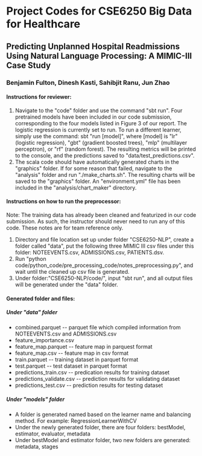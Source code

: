 # Project Codes for CSE6250 Big Data for Healthcare

## Predicting Unplanned Hospital Readmissions Using Natural Language Processing: A MIMIC-III Case Study

### Benjamin Fulton, Dinesh Kasti, Sahibjit Ranu, Jun Zhao

#### Instructions for reviewer:
1. Navigate to the "code" folder and use the command "sbt run". Four pretrained models have been included in our code submission, corresponding to the four models listed in Figure 3 of our report. The logistic regression is currently set to run. To run a different learner, simply use the command: sbt "run [model]", where [model] is "lr" (logistic regression), "gbt" (gradient boosted trees), "mlp" (multilayer perceptron), or "rf" (random forest). The resulting metrics will be printed to the console, and the predictions saved to "data/test_predictions.csv".
2. The scala code should have automatically generated charts in the "graphics" folder. If for some reason that failed, navigate to the "analysis" folder and run "./make_charts.sh". The resulting charts will be saved to the "graphics" folder. An "environment.yml" file has been included in the "analysis/chart_maker" directory.

#### Instructions on how to run the preprocessor:
Note: The training data has already been cleaned and featurized in our code submission. As such, the instructor should never need to run any of this code. These notes are for team reference only.

1. Directory and file location set up under folder "CSE6250-NLP", create a folder called "data", put the following three MIMIC III csv files under this folder: NOTEEVENTS.csv, ADMISSIONS.csv, PATIENTS.dsv.
2. Run "python code/python_code/pre_processing_code/notes_preprocessing.py", and wait until the cleaned up csv file is generated.
3. Under folder:"CSE6250-NLP/code/", input "sbt run", and all output files will be generated under the "data" folder.

#### Generated folder and files:

##### Under "data" folder

* combined.parquet -- parquet file which compiled information from NOTEEVENTS.csv and ADMISSIONS.csv
* feature_importance.csv 
* feature_map.parquet  -- feature map in parquest format
* feature_map.csv -- feature map in csv format
* train.parquet -- training dataset in parquet format
* test.parquet  -- test dataset in parquet format
* predictions_train.csv -- predication results for training dataset
* predictions_validate.csv  -- prediction results for validating dataset
* predictions_test.csv  -- prediction results for testing dataset

##### Under "models" folder

* A folder is generated named based on the learner name and balancing method. For example: RegressionLearnerWithCV
* Under the newly generated folder, there are four folders: bestModel, estimator, evaluator, metadata
* Under bestModel and estimator folder, two new folders are generated: metadata, stages
